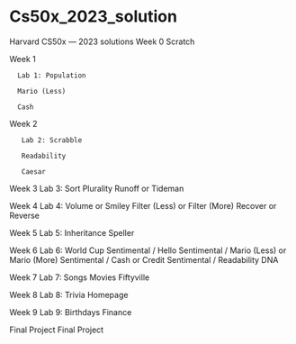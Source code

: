 # Cs50x_2023_solution
Harvard CS50x — 2023 solutions
Week 0
        Scratch

Week 1

      Lab 1: Population  

      Mario (Less) 
 
      Cash 

Week 2 

       Lab 2: Scrabble 
       
       Readability 
       
       Caesar
Week 3 
 Lab 3: Sort 
 Plurality 
 Runoff or Tideman 

Week 4
 Lab 4: Volume or Smiley
 Filter (Less) or Filter (More)
 Recover or Reverse

Week 5
 Lab 5: Inheritance
 Speller

Week 6
 Lab 6: World Cup
 Sentimental / Hello
 Sentimental / Mario (Less) or Mario (More)
 Sentimental / Cash or Credit
 Sentimental / Readability
 DNA

Week 7
 Lab 7: Songs
 Movies
 Fiftyville

Week 8
 Lab 8: Trivia
 Homepage

Week 9
 Lab 9: Birthdays
 Finance
 
Final Project
 Final Project




